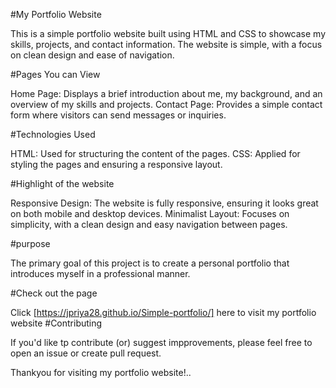 #My Portfolio Website

This is a simple portfolio website built using HTML and CSS to showcase my skills, projects, and contact information. The website is simple, with a focus on clean design and ease of navigation.

#Pages You can View

Home Page: Displays a brief introduction about me, my background, and an overview of my skills and projects. 
Contact Page: Provides a simple contact form where visitors can send messages or inquiries.

#Technologies Used

HTML: Used for structuring the content of the pages. 
CSS: Applied for styling the pages and ensuring a responsive layout.

#Highlight of the website

Responsive Design: The website is fully responsive, ensuring it looks great on both mobile and desktop devices. 
Minimalist Layout: Focuses on simplicity, with a clean design and easy navigation between pages.

#purpose

The primary goal of this project is to create a personal portfolio that introduces myself in a professional manner.

#Check out the page

Click [https://jpriya28.github.io/Simple-portfolio/] here to visit my portfolio website
#Contributing

If you'd like tp contribute (or) suggest impprovements, please feel free to open an issue or create pull request.

Thankyou for visiting my portfolio website!..
